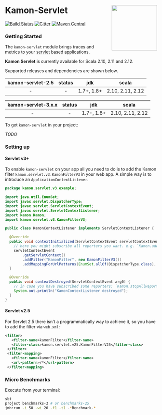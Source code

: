 # Kamon-Servlet <img align="right" src="https://rawgit.com/kamon-io/Kamon/master/kamon-logo.svg" height="150px" style="padding-left: 20px"/>
[![Build Status](https://travis-ci.org/kamon-io/kamon-servlet.svg?branch=master)](https://travis-ci.org/kamon-io/kamon-servlet)
[![Gitter](https://badges.gitter.im/Join%20Chat.svg)](https://gitter.im/kamon-io/Kamon?utm_source=badge&utm_medium=badge&utm_campaign=pr-badge&utm_content=badge)
[![Maven Central](https://maven-badges.herokuapp.com/maven-central/io.kamon/kamon-servlet_2.12/badge.svg)](https://maven-badges.herokuapp.com/maven-central/io.kamon/kamon-servlet_2.12)


### Getting Started

The `kamon-servlet` module brings traces and metrics to your [servlet][1] based applications.

<b>Kamon Servlet</b> is currently available for Scala 2.10, 2.11 and 2.12.

Supported releases and dependencies are shown below.

| kamon-servlet-2.5  | status | jdk        | scala            
|:---------------:|:------:|:----------:|------------------
|  -          | - | 1.7+, 1.8+ | 2.10, 2.11, 2.12

| kamon-servlet-3.x.x  | status | jdk        | scala   
|:---------------:|:------:|:----------:|------------------
|  -          | - | 1.7+, 1.8+       | 2.10, 2.11, 2.12  

To get `kamon-servlet` in your project:

*TODO*


### Setting up

#### Servlet v3+

To enable `kamon-servlet` on your app all you need to do is to add the 
Kamon filter `kamon.servlet.v3.KamonFilterV3` in your web app.
A simple way is to introduce an `ApplicationContextListener`.

```java
package kamon.servlet.v3.example;

import java.util.EnumSet;
import javax.servlet.DispatcherType;
import javax.servlet.ServletContextEvent;
import javax.servlet.ServletContextListener;
import kamon.Kamon;
import kamon.servlet.v3.KamonFilterV3;

public class KamonContextListener implements ServletContextListener {

  @Override
  public void contextInitialized(ServletContextEvent servletContextEvent) {
    // here you might subscribe all reporters you want. e.g. `Kamon.addReporter(new PrometheusReporter())`
    servletContextEvent
        .getServletContext()
        .addFilter("KamonFilter", new KamonFilterV3())
        .addMappingForUrlPatterns(EnumSet.allOf(DispatcherType.class), true, "/*");
  }

  @Override
  public void contextDestroyed(ServletContextEvent arg0) {
    // in case you have subscribed some reporters: `Kamon.stopAllReporters();`
    System.out.println("KamonContextListener destroyed");
  }
}
```

#### Servlet v2.5

For Servlet 2.5 there isn't a programmatically way to achieve it, so you have to add the filter via `web.xml`:

```xml
<filter>
   <filter-name>kamonFilter</filter-name>
   <filter-class>kamon.servlet.v25.KamonFilterV25</filter-class>
 </filter>
 <filter-mapping>
   <filter-name>kamonFilter</filter-name>
   <url-pattern>/*</url-pattern>
 </filter-mapping>
```

### Micro Benchmarks

Execute from your terminal:

```bash
sbt
project benchmarks-3 # or benchmarks-25
jmh:run -i 50 -wi 20 -f1 -t1 .*Benchmark.*
```


[1]: http://www.oracle.com/technetwork/java/index-jsp-135475.html

